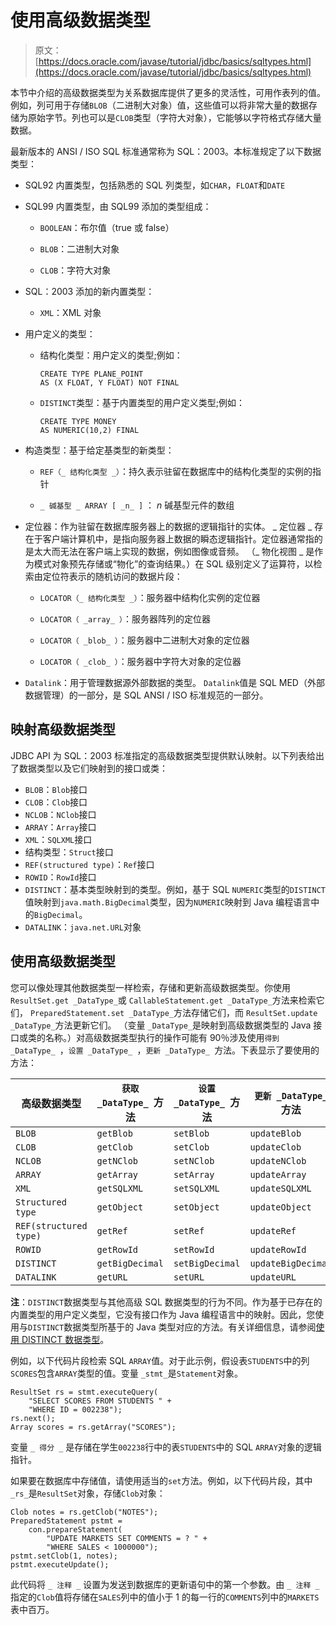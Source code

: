 # 使用高级数据类型

> 原文： [https://docs.oracle.com/javase/tutorial/jdbc/basics/sqltypes.html](https://docs.oracle.com/javase/tutorial/jdbc/basics/sqltypes.html)

本节中介绍的高级数据类型为关系数据库提供了更多的灵活性，可用作表列的值。例如，列可用于存储`BLOB`（二进制大对象）值，这些值可以将非常大量的数据存储为原始字节。列也可以是`CLOB`类型（字符大对象），它能够以字符格式存储大量数据。

最新版本的 ANSI / ISO SQL 标准通常称为 SQL：2003。本标准规定了以下数据类型：

*   SQL92 内置类型，包括熟悉的 SQL 列类型，如`CHAR`，`FLOAT`和`DATE`

*   SQL99 内置类型，由 SQL99 添加的类型组成：

    *   `BOOLEAN`：布尔值（true 或 false）

    *   `BLOB`：二进制大对象

    *   `CLOB`：字符大对象

*   SQL：2003 添加的新内置类型：

    *   `XML`：XML 对象

*   用户定义的类型：

    *   结构化类型：用户定义的类型;例如：

        ```
        CREATE TYPE PLANE_POINT
        AS (X FLOAT, Y FLOAT) NOT FINAL

        ```

    *   `DISTINCT`类型：基于内置类型的用户定义类型;例如：

        ```
        CREATE TYPE MONEY
        AS NUMERIC(10,2) FINAL

        ```

*   构造类型：基于给定基类型的新类型：

    *   `REF（_ 结构化类型 _）`：持久表示驻留在数据库中的结构化类型的实例的指针

    *   `_ 碱基型 _ ARRAY [ _n_ ]` ： _n_ 碱基型元件的数组

*   定位器：作为驻留在数据库服务器上的数据的逻辑指针的实体。 _ 定位器 _ 存在于客户端计算机中，是指向服务器上数据的瞬态逻辑指针。定位器通常指的是太大而无法在客户端上实现的数据，例如图像或音频。 （_ 物化视图 _ 是作为模式对象预先存储或“物化”的查询结果。）在 SQL 级别定义了运算符，以检索由定位符表示的随机访问的数据片段：

    *   `LOCATOR（_ 结构化类型 _）`：服务器中结构化实例的定位器

    *   `LOCATOR（ _array_ ）`：服务器阵列的定位器

    *   `LOCATOR（ _blob_ ）`：服务器中二进制大对象的定位器

    *   `LOCATOR（ _clob_ ）`：服务器中字符大对象的定位器

*   `Datalink`：用于管理数据源外部数据的类型。 `Datalink`值是 SQL MED（外部数据管理）的一部分，是 SQL ANSI / ISO 标准规范的一部分。

## 映射高级数据类型

JDBC API 为 SQL：2003 标准指定的高级数据类型提供默认映射。以下列表给出了数据类型以及它们映射到的接口或类：

*   `BLOB`：`Blob`接口
*   `CLOB`：`Clob`接口
*   `NCLOB`：`NClob`接口
*   `ARRAY`：`Array`接口
*   `XML`：`SQLXML`接口
*   结构类型：`Struct`接口
*   `REF(structured type)`：`Ref`接口
*   `ROWID`：`RowId`接口
*   `DISTINCT`：基本类型映射到的类型。例如，基于 SQL `NUMERIC`类型的`DISTINCT`值映射到`java.math.BigDecimal`类型，因为`NUMERIC`映射到 Java 编程语言中的`BigDecimal`。
*   `DATALINK`：`java.net.URL`对象

## 使用高级数据类型

您可以像处理其他数据类型一样检索，存储和更新高级数据类型。你使用 `ResultSet.get _DataType_`或 `CallableStatement.get _DataType_`方法来检索它们， `PreparedStatement.set _DataType_`方法存储它们，而 `ResultSet.update _DataType_`方法更新它们。 （变量 `_DataType_`是映射到高级数据类型的 Java 接口或类的名称。）对高级数据类型执行的操作可能有 90％涉及使用`得到 _DataType_ `，`设置 _DataType_ `，`更新 _DataType_ `方法。下表显示了要使用的方法：

| **高级数据类型** | **`获取 _DataType_ `方法** | **`设置 _DataType_ `方法** | **`更新 _DataType_ `方法** |
| --- | --- | --- | --- |
| `BLOB` | `getBlob` | `setBlob` | `updateBlob` |
| `CLOB` | `getClob` | `setClob` | `updateClob` |
| `NCLOB` | `getNClob` | `setNClob` | `updateNClob` |
| `ARRAY` | `getArray` | `setArray` | `updateArray` |
| `XML` | `getSQLXML` | `setSQLXML` | `updateSQLXML` |
| `Structured type` | `getObject` | `setObject` | `updateObject` |
| `REF(structured type)` | `getRef` | `setRef` | `updateRef` |
| `ROWID` | `getRowId` | `setRowId` | `updateRowId` |
| `DISTINCT` | `getBigDecimal` | `setBigDecimal` | `updateBigDecimal` |
| `DATALINK` | `getURL` | `setURL` | `updateURL` |

**注**：`DISTINCT`数据类型与其他高级 SQL 数据类型的行为不同。作为基于已存在的内置类型的用户定义类型，它没有接口作为 Java 编程语言中的映射。因此，您使用与`DISTINCT`数据类型所基于的 Java 类型对应的方法。有关详细信息，请参阅[使用 DISTINCT 数据类型](distinct.html)。

例如，以下代码片段检索 SQL `ARRAY`值。对于此示例，假设表`STUDENTS`中的列`SCORES`包含`ARRAY`类型的值。变量 `_stmt_`是`Statement`对象。

```
ResultSet rs = stmt.executeQuery(
    "SELECT SCORES FROM STUDENTS " +
    "WHERE ID = 002238");
rs.next();
Array scores = rs.getArray("SCORES");

```

变量 `_ 得分 _` 是存储在学生`002238`行中的表`STUDENTS`中的 SQL `ARRAY`对象的逻辑指针。

如果要在数据库中存储值，请使用适当的`set`方法。例如，以下代码片段，其中 `_rs_`是`ResultSet`对象，存储`Clob`对象：

```
Clob notes = rs.getClob("NOTES");
PreparedStatement pstmt =
    con.prepareStatement(
        "UPDATE MARKETS SET COMMENTS = ? " +
        "WHERE SALES < 1000000");
pstmt.setClob(1, notes);
pstmt.executeUpdate();

```

此代码将 `_ 注释 _` 设置为发送到数据库的更新语句中的第一个参数。由 `_ 注释 _` 指定的`Clob`值将存储在`SALES`列中的值小于 1 的每一行的`COMMENTS`列中的`MARKETS`表中百万。